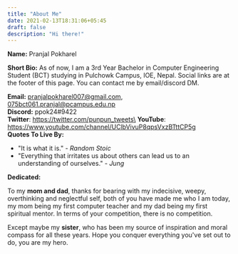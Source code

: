 ```yaml
---
title: "About Me"
date: 2021-02-13T18:31:06+05:45
draft: false 
description: "Hi there!"
---
```


**Name:** Pranjal Pokharel

**Short Bio:**
As of now, I am a 3rd Year Bachelor in Computer Engineering Student (BCT) studying in Pulchowk Campus, IOE, Nepal. Social links are at the footer of this page. You can contact me by email/discord DM. 

**Email:** pranjalpokharel007@gmail.com, 075bct061.pranjal@pcampus.edu.np\
**Discord:** ppok24#9422\
**Twitter**: https://twitter.com/punpun_tweets\
**YouTube**: https://www.youtube.com/channel/UClbVivuP8qpsVxzBTttCP5g
\
**Quotes To Live By:**
- "It is what it is." - *Random Stoic*
- "Everything that irritates us about others can lead us to an understanding of ourselves." - *Jung*

**Dedicated:**

To my **mom and dad**, thanks for bearing with my indecisive, weepy, overthinking and neglectful self, both of you have made me who I am today, my mom being my first computer teacher and my dad being my first spiritual mentor. In terms of your competition, there is no competition.

Except maybe my **sister**, who has been my source of inspiration and moral compass for all these years. Hope you conquer everything you've set out to do, you are my hero.

